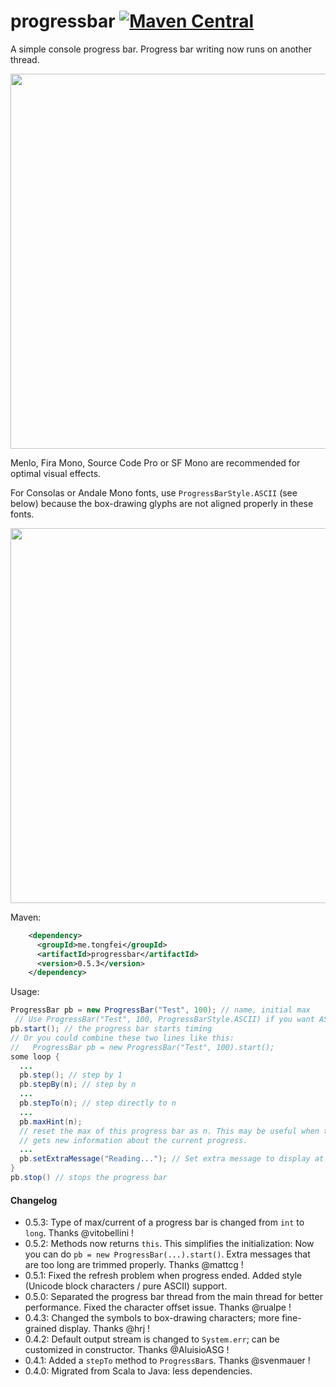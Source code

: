 # progressbar [![Maven Central](https://img.shields.io/maven-central/v/me.tongfei/progressbar.svg?style=flat-square)](https://maven-badges.herokuapp.com/maven-central/me.tongfei/progressbar)
A simple console progress bar. Progress bar writing now runs on another thread.

<img src="https://i.gyazo.com/1c02d51927e769cf245a108f5a8dfaf5.gif" width="600"/>

Menlo, Fira Mono, Source Code Pro or SF Mono are recommended for optimal visual effects.

For Consolas or Andale Mono fonts, use `ProgressBarStyle.ASCII` (see below) because the box-drawing glyphs are not aligned properly in these fonts.

<img src="https://i.gyazo.com/e01943454443f90c9499c00a6c197a41.gif" width="600"/>

Maven:
```xml
    <dependency>
      <groupId>me.tongfei</groupId>
      <artifactId>progressbar</artifactId>
      <version>0.5.3</version>
    </dependency>
```

Usage:

```java
ProgressBar pb = new ProgressBar("Test", 100); // name, initial max
 // Use ProgressBar("Test", 100, ProgressBarStyle.ASCII) if you want ASCII output style
pb.start(); // the progress bar starts timing
// Or you could combine these two lines like this:
//   ProgressBar pb = new ProgressBar("Test", 100).start();
some loop {
  ...
  pb.step(); // step by 1
  pb.stepBy(n); // step by n
  ...
  pb.stepTo(n); // step directly to n
  ...
  pb.maxHint(n);
  // reset the max of this progress bar as n. This may be useful when the program
  // gets new information about the current progress.
  ...
  pb.setExtraMessage("Reading..."); // Set extra message to display at the end of the bar
}
pb.stop() // stops the progress bar
```

#### Changelog

 - 0.5.3: Type of max/current of a progress bar is changed from `int` to `long`. Thanks @vitobellini ! 
 - 0.5.2: Methods now returns `this`. This simplifies the initialization: Now you can do `pb = new ProgressBar(...).start()`. Extra messages
 that are too long are trimmed properly. Thanks @mattcg !
 - 0.5.1: Fixed the refresh problem when progress ended. Added style (Unicode block characters / pure ASCII) support.
 - 0.5.0: Separated the progress bar thread from the main thread for better performance. Fixed the character offset issue. Thanks @rualpe !
 - 0.4.3: Changed the symbols to box-drawing characters; more fine-grained display. Thanks @hrj !
 - 0.4.2: Default output stream is changed to `System.err`; can be customized in constructor. Thanks @AluisioASG !
 - 0.4.1: Added a `stepTo` method to `ProgressBar`s. Thanks @svenmauer !
 - 0.4.0: Migrated from Scala to Java: less dependencies.
